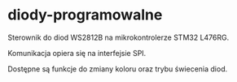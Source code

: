 # diody-programowalne

Sterownik do diod WS2812B na mikrokontrolerze STM32 L476RG.

Komunikacja opiera się na interfejsie SPI.

Dostępne są funkcje do zmiany koloru oraz trybu świecenia diod.
